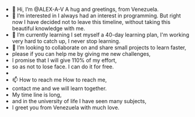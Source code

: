 - 👋 Hi, I’m @ALEX-A-V A hug and greetings, from Venezuela.
- 👀 I’m interested in I always had an interest in programming. But right now I have decided not to leave this timeline, without taking this beautiful knowledge with me.
- 🌱 I’m currently learning I set myself a 40-day learning plan, I'm working very hard to catch up, I never stop learning.
- 💞️ I’m looking to collaborate on and share small projects to learn faster,
- please if you can help me by giving me new challenges,
- I promise that I will give 110% of my effort,
-  so as not to lose face. I can do it for free.
- 
- 📫 How to reach me How to reach me,
- contact me and we will learn together.
-  My time line is long,
- and in the university of life I have seen many subjects,
- I greet you from Venezuela with much love.

<!---
ALEX-A-V/ALEX-A-V is a ✨ special ✨ repository because its `README.md` (this file) appears on your GitHub profile.
You can click the Preview link to take a look at your changes.
--->
